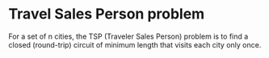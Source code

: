 # Travel Sales Person problem

For a set of n cities, the TSP (Traveler Sales Person) problem is to find a closed (round-trip) circuit of minimum length that visits each city
only once.